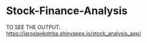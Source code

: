 # Stock-Finance-Analysis

TO SEE THE OUTPUT: https://jaroslavkotrba.shinyapps.io/stock_analysis_app/